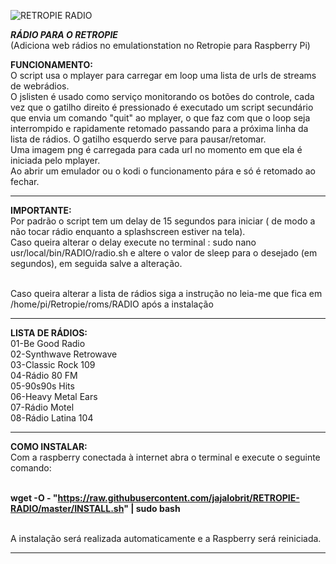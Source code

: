 ![RETROPIE RADIO](https://user-images.githubusercontent.com/52551379/65914968-ccb5fb00-e3a8-11e9-893e-64942fe02754.png)




***RÁDIO PARA O RETROPIE***   
(Adiciona web rádios no emulationstation no Retropie para Raspberry Pi)


**FUNCIONAMENTO:**
<br />O script usa o mplayer para carregar em loop uma lista de urls de streams de webrádios. 
<br />O jslisten é usado como serviço monitorando os botões do controle, cada vez que o gatilho direito é pressionado é executado um script secundário que envia um comando "quit" ao mplayer, o que faz com que o loop seja interrompido e rapidamente retomado passando para  a próxima linha da lista de rádios. O gatilho esquerdo serve para pausar/retomar.
<br />Uma imagem png é carregada para cada url no momento em que ela é iniciada pelo mplayer.
<br />Ao abrir um emulador ou o kodi o funcionamento pára e só é retomado ao fechar.

---------------------------------------------------------------------------------------------------------------------------------
**IMPORTANTE:**
<br />Por padrão o script tem um delay de 15 segundos para iniciar ( de modo a não tocar rádio enquanto a splashscreen estiver na tela).
<br />Caso queira alterar o delay execute no terminal :  sudo nano usr/local/bin/RADIO/radio.sh   e altere o valor de sleep para o desejado (em segundos), em seguida salve a alteração.

<br />Caso queira alterar a lista de rádios siga a instrução no leia-me que fica em /home/pi/Retropie/roms/RADIO após a instalação

 
----------------------------------------------------------------------------------------------------------------------------------

**LISTA DE RÁDIOS:**
<br />01-Be Good Radio
<br />02-Synthwave Retrowave
<br />03-Classic Rock 109
<br />04-Rádio 80 FM
<br />05-90s90s Hits
<br />06-Heavy Metal Ears
<br />07-Rádio Motel
<br />08-Rádio Latina 104

---------------------------------------------------------------------------------------------------------------------------------

**COMO INSTALAR:** 
<br />Com a raspberry conectada à internet abra o terminal e execute o seguinte comando:
    
<br />**wget -O - "https://raw.githubusercontent.com/jajalobrit/RETROPIE-RADIO/master/INSTALL.sh" | sudo bash**
    
<br />A instalação será realizada automaticamente e a Raspberry será reiniciada.   

----------------------------------------------------------------------------------------------------------------------------------
